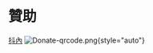 # 贊助
[抖內](https://www.paypal.com/ncp/payment/PLYGLLUS2Z8VS)
![Donate-qrcode.png](Donate-qrcode.png){style="auto"}